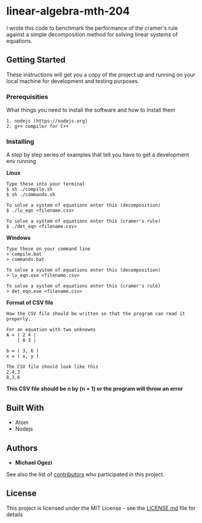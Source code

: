 # linear-algebra-mth-204
I wrote this code to benchmark the performance of the cramer's rule against a simple decomposition method for solving linear systems of equations.

## Getting Started

These instructions will get you a copy of the project up and running on your local machine for development and testing purposes.

### Prerequisities

What things you need to install the software and how to install them

```
1. nodejs (https://nodejs.org)
2. g++ compiler for C++
```

### Installing

A step by step series of examples that tell you have to get a development env running

**Linux**
```
Type these into your terminal
$ sh ./compile.sh
$ sh ./commands.sh

To solve a system of equations enter this (decomposition)
$ ./lu_eqn <filename.csv>

To solve a system of equations enter this (cramer's rule)
$ ./det_eqn <filename.csv>
```

**Windows**
```
Type these on your command line
> compile.bat
> commands.bat

To solve a system of equations enter this (decomposition)
> lu_eqn.exe <filename.csv>

To solve a system of equations enter this (cramer's rule)
> det_eqn.exe <filename.csv>
```

**Format of CSV file**
```
How the CSV file should be written so that the program can read it properly.

For an equation with two unknowns
A = | 2 4 |
    | 8 3 |

b = ( 3, 6 )
x = ( x, y )

The CSV file should look like this
2,4,3
8,3,6
```
**This CSV file should be n by (n + 1) or the program will throw an error**


## Built With

* Atom
* Nodejs

## Authors

* **Michael Ogezi**

See also the list of [contributors](https://github.com/your/project/contributors) who participated in this project.

## License

This project is licensed under the MIT License - see the [LICENSE.md](LICENSE.md) file for details
